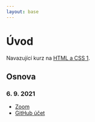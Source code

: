 ```yaml
---
layout: base
---
```


# Úvod

Navazující kurz na [HTML a CSS 1](https://www.czechitas.cz/kurzy/html-a-css-1).

## Osnova

### 6. 9. 2021

- [Zoom](/zoom-breakout-rooms/)
- [GitHub účet](/github-ucet/)
